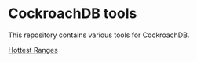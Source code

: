 # CockroachDB tools
This repository contains various tools for CockroachDB.

[Hottest Ranges](hottest_ranges)
